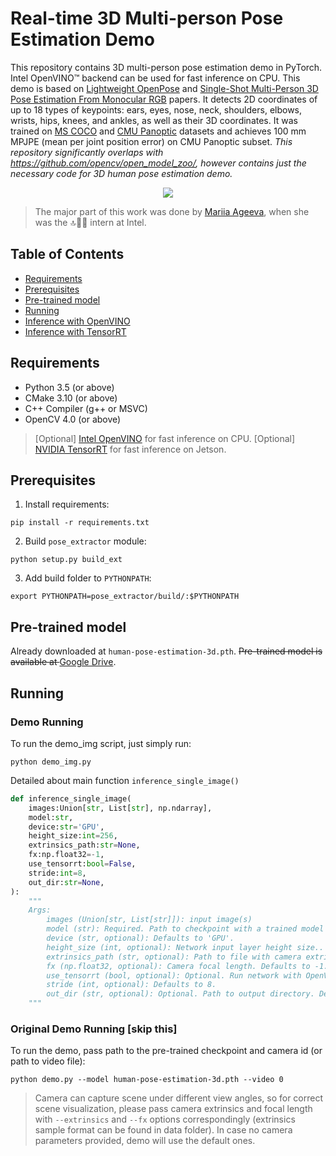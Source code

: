 # Real-time 3D Multi-person Pose Estimation Demo

This repository contains 3D multi-person pose estimation demo in PyTorch. Intel OpenVINO&trade; backend can be used for fast inference on CPU. This demo is based on [Lightweight OpenPose](https://arxiv.org/pdf/1811.12004.pdf) and [Single-Shot Multi-Person 3D Pose Estimation From Monocular RGB](https://arxiv.org/pdf/1712.03453.pdf) papers. It detects 2D coordinates of up to 18 types of keypoints: ears, eyes, nose, neck, shoulders, elbows, wrists, hips, knees, and ankles, as well as their 3D coordinates. It was trained on [MS COCO](http://cocodataset.org/#home) and [CMU Panoptic](http://domedb.perception.cs.cmu.edu/) datasets and achieves 100 mm MPJPE (mean per joint position error) on CMU Panoptic subset. *This repository significantly overlaps with https://github.com/opencv/open_model_zoo/, however contains just the necessary code for 3D human pose estimation demo.*

<p align="center">
  <img src="data/human_pose_estimation_3d_demo.jpg" />
</p>

> The major part of this work was done by [Mariia Ageeva](https://github.com/marrmar), when she was the :top::rocket::fire: intern at Intel.

## Table of Contents

* [Requirements](#requirements)
* [Prerequisites](#prerequisites)
* [Pre-trained model](#pre-trained-model)
* [Running](#running)
* [Inference with OpenVINO](#inference-openvino)
* [Inference with TensorRT](#inference-tensorrt)

## Requirements
* Python 3.5 (or above)
* CMake 3.10 (or above)
* C++ Compiler (g++ or MSVC)
* OpenCV 4.0 (or above)

> [Optional] [Intel OpenVINO](https://software.intel.com/en-us/openvino-toolkit) for fast inference on CPU.
> [Optional] [NVIDIA TensorRT](https://docs.nvidia.com/deeplearning/tensorrt/install-guide/index.html) for fast inference on Jetson.

## Prerequisites
1. Install requirements:
```
pip install -r requirements.txt
```
2. Build `pose_extractor` module:
```
python setup.py build_ext
```
3. Add build folder to `PYTHONPATH`:
```
export PYTHONPATH=pose_extractor/build/:$PYTHONPATH
```

## Pre-trained model <a name="pre-trained-model"/>
Already downloaded at `human-pose-estimation-3d.pth`.
~~Pre-trained model is available at [Google Drive](https://drive.google.com/file/d/1niBUbUecPhKt3GyeDNukobL4OQ3jqssH/view?usp=sharing).~~

## Running

### Demo Running
To run the demo_img script, just simply run:
```
python demo_img.py
```

Detailed about main function `inference_single_image()`
```python
def inference_single_image(
    images:Union[str, List[str], np.ndarray],
    model:str, 
    device:str='GPU', 
    height_size:int=256, 
    extrinsics_path:str=None, 
    fx:np.float32=-1, 
    use_tensorrt:bool=False,
    stride:int=8,
    out_dir:str=None,
):  
    """
    Args:
        images (Union[str, List[str]]): input image(s)
        model (str): Required. Path to checkpoint with a trained model
        device (str, optional): Defaults to 'GPU'.
        height_size (int, optional): Network input layer height size.. Defaults to 256.
        extrinsics_path (str, optional): Path to file with camera extrinsics. Defaults to None.
        fx (np.float32, optional): Camera focal length. Defaults to -1.
        use_tensorrt (bool, optional): Optional. Run network with OpenVINO as inference engine. Defaults to False.
        stride (int, optional): Defaults to 8.
        out_dir (str, optional): Optional. Path to output directory. Defaults to None.
    """
```

### Original Demo Running [skip this]
To run the demo, pass path to the pre-trained checkpoint and camera id (or path to video file):
```
python demo.py --model human-pose-estimation-3d.pth --video 0
```
> Camera can capture scene under different view angles, so for correct scene visualization, please pass camera extrinsics and focal length with `--extrinsics` and `--fx` options correspondingly (extrinsics sample format can be found in data folder). In case no camera parameters provided, demo will use the default ones.
